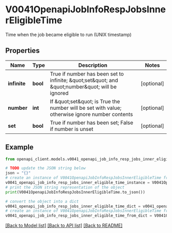 # V0041OpenapiJobInfoRespJobsInnerEligibleTime

Time when the job became eligible to run (UNIX timestamp)

## Properties

Name | Type | Description | Notes
------------ | ------------- | ------------- | -------------
**infinite** | **bool** | True if number has been set to infinite; \&quot;set\&quot; and \&quot;number\&quot; will be ignored | [optional] 
**number** | **int** | If \&quot;set\&quot; is True the number will be set with value; otherwise ignore number contents | [optional] 
**set** | **bool** | True if number has been set; False if number is unset | [optional] 

## Example

```python
from openapi_client.models.v0041_openapi_job_info_resp_jobs_inner_eligible_time import V0041OpenapiJobInfoRespJobsInnerEligibleTime

# TODO update the JSON string below
json = "{}"
# create an instance of V0041OpenapiJobInfoRespJobsInnerEligibleTime from a JSON string
v0041_openapi_job_info_resp_jobs_inner_eligible_time_instance = V0041OpenapiJobInfoRespJobsInnerEligibleTime.from_json(json)
# print the JSON string representation of the object
print(V0041OpenapiJobInfoRespJobsInnerEligibleTime.to_json())

# convert the object into a dict
v0041_openapi_job_info_resp_jobs_inner_eligible_time_dict = v0041_openapi_job_info_resp_jobs_inner_eligible_time_instance.to_dict()
# create an instance of V0041OpenapiJobInfoRespJobsInnerEligibleTime from a dict
v0041_openapi_job_info_resp_jobs_inner_eligible_time_from_dict = V0041OpenapiJobInfoRespJobsInnerEligibleTime.from_dict(v0041_openapi_job_info_resp_jobs_inner_eligible_time_dict)
```
[[Back to Model list]](../README.md#documentation-for-models) [[Back to API list]](../README.md#documentation-for-api-endpoints) [[Back to README]](../README.md)


